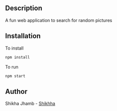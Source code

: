 ## Description

A fun web application to search for random pictures

## Installation

To install

```bash
npm install
```

To run

```bash
npm start
```

## Author

Shikha Jhamb - [Shikhha](https://github.com/Shikhha)
